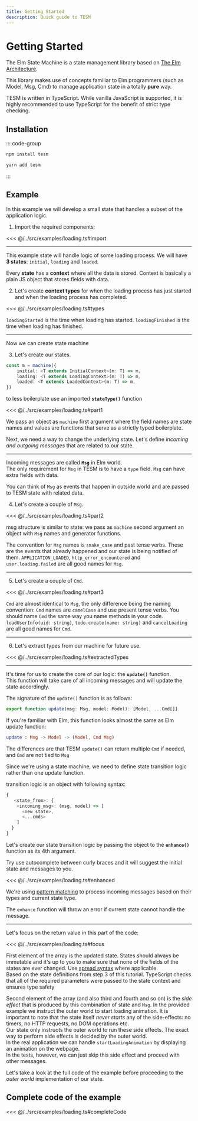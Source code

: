 ```yaml
---
title: Getting Started
description: Quick guide to TESM
---
```


# Getting Started

The Elm State Machine is a state management library based on [The Elm Architecture](https://guide.elm-lang.org/architecture/).

This library makes use of concepts familiar to Elm programmers (such as Model, Msg, Cmd) to manage application state in a totally **pure** way.

TESM is written in TypeScript. While vanilla JavaScript is supported, it is highly recommended to use TypeScript for the benefit of strict type checking.

## Installation

::: code-group

```sh [npm]
npm install tesm
```

```sh [yarn]
yarn add tesm
```

:::

## Example

In this example we will develop a small state that handles a subset of the application logic.

1. Import the required components:

<<< @/../src/examples/loading.ts#import

---

This example state will handle logic of some loading process.
We will have **3 states**: `initial`, `loading` and `loaded`.

Every **state** has a **context** where all the data is stored. Context is basically a plain JS object that stores fields with data.

2. Let's create **context types** for when the loading process has just started and when the loading process has completed.

<<< @/../src/examples/loading.ts#types

`loadingStarted` is the time when loading has started. `loadingFinished` is the time when loading has finished.

---

Now we can create state machine

3. Let's create our states.

```ts
const m = machine({
	initial: <T extends InitialContext>(m: T) => m,
	loading: <T extends LoadingContext>(m: T) => m,
	loaded: <T extends LoadedContext>(m: T) => m,
})
```

to less boilerplate use an imported **`stateType()`** function

<<< @/../src/examples/loading.ts#part1

We pass an object as `machine` first argument where the field names are state names and values are functions that serve as a strictly typed boilerplate.

Next, we need a way to change the underlying state. Let's define _incoming and outgoing messages_ that are related to our state.

---

Incoming messages are called **`Msg`** in Elm world.  
The only requirement for `Msg` in TESM is to have a `type` field. `Msg` can have extra fields with data.

You can think of `Msg` as events that happen in outside world and are passed to TESM state with related data.

4. Let's create a couple of `Msg`.

<<< @/../src/examples/loading.ts#part2

msg structure is similar to state: we pass as `machine` second argument an object with `Msg` names and generator functions.

The convention for `Msg` names is `snake_case` and past tense verbs. These are the events that already happened and our state is being notified of them.
`APPLICATION_LOADED`, `http_error_encountered` and `user.loading.failed` are all good names for `Msg`.

---

5. Let's create a couple of `Cmd`.

<<< @/../src/examples/loading.ts#part3

`Cmd` are almost identical to `Msg`, the only difference being the naming convention: `Cmd` names are `camelCase` and use present tense verbs. You should name `Cmd` the same way you name methods in your code.  
`loadUserInfo(uid: string)`, `todo.create(name: string)` and `cancelLoading` are all good names for `Cmd`.

---

6. Let's extract types from our machine for future use.

<<< @/../src/examples/loading.ts#extractedTypes

---

It's time for us to create the core of our logic: the **`update()`** function.  
This function will take care of all incoming messages and will update the state accordingly.

The signature of the `update()` function is as follows:

```ts
export function update(msg: Msg, model: Model): [Model, ...Cmd[]]
```

If you're familiar with Elm, this function looks almost the same as Elm update function:

```elm
update : Msg -> Model -> (Model, Cmd Msg)
```

The differences are that TESM `update()` can return multiple `Cmd` if needed, and `Cmd` are not tied to `Msg`

Since we're using a state machine, we need to define state transition logic rather than one update function.

transition logic is an object with following syntax:

```ts
{
   <state_from>: {
    <incoming_msg>: (msg, model) => [
      <new_state>,
      <...cmds>
    ]
  }
}
```

Let's create our state transition logic by passing the object to the **`enhance()`** function as its 4th argument.

Try use autocomplete between curly braces and it will suggest the initial state and messages to you.

<<< @/../src/examples/loading.ts#enhanced

We're using [pattern matching](https://stackoverflow.com/questions/2502354/what-is-pattern-matching-in-functional-languages) to process incoming messages based on their types and current state type.

The `enhance` function will throw an error if current state cannot handle the message.

---

Let's focus on the return value in this part of the code:

<<< @/../src/examples/loading.ts#focus

First element of the array is the updated state. States should always be immutable and it's up to you to make sure that none of the fields of the states are ever changed. Use [spread syntax](https://developer.mozilla.org/en-US/docs/Web/JavaScript/Reference/Operators/Spread_syntax) where applicable.  
Based on the state definitions from step 3 of this tutorial. TypeScript checks that all of the required parameters were passed to the state context and ensures type safety

Second element of the array (and also third and fourth and so on) is the _side effect_ that is produced by this combination of state and `Msg`. In the provided example we instruct the outer world to start loading animation. It is important to note that the state itself _never starts_ any of the side-effects: no timers, no HTTP requests, no DOM operations etc.  
Our state only instructs the outer world to run these side effects. The exact way to perform side effects is decided by the outer world.  
In the real application we can handle `startLoadingAnimation` by displaying an animation on the webpage.  
In the tests, however, we can just skip this side effect and proceed with other messages.

Let's take a look at the full code of the example before proceeding to the _outer world_ implementation of our state.

## Complete code of the example

<<< @/../src/examples/loading.ts#completeCode

